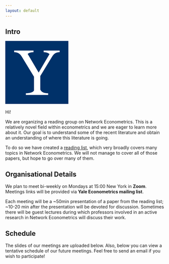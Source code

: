```yaml
---
layout: default
---
```


## Intro

<img class="profile-picture" src="Yale_logo.jpg">

Hi! 

We are organizing a reading group on Network Econometrics. This is a relatively novel field within econometrics and we are eager to learn more about it. Our goal is to understand some of the recent literature and obtain an understanding of where this literature is going.

To do so we have created a [reading list](https://ikleni.github.io/researcher/Networks%20RG_Winter%202021.pdf), which very broadly covers many topics in Network Econometrics. We will not manage to cover all of those papers, but hope to go over many of them.

## Organisational Details

We plan to meet bi-weekly on Mondays at 15:00 New York in **Zoom**. Meetings links will be provided via **Yale Econometrics mailing list**. 

Each meeting will be a ~50min presentation of a paper from the reading list; ~10-20 min after the presentation will be devoted for discussion. Sometimes there will be guest lectures during which professors involved in an active research in Network Econometrics will discuss their work.

## Schedule

The slides of our meetings are uploaded below. Also, below you can view a tentative schedule of our future meetings. Feel free to send an email if you wish to participate! 
